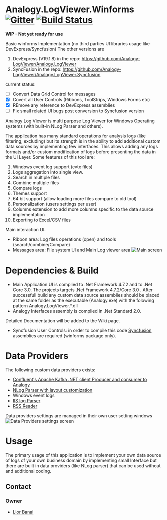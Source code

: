 # Analogy.LogViewer.Winforms [![Gitter](https://badges.gitter.im/Analogy-LogViewer/community.svg)](https://gitter.im/Analogy-LogViewer/community?utm_source=badge&utm_medium=badge&utm_campaign=pr-badge) [![Build Status](https://dev.azure.com/Analogy-LogViewer/Analogy%20Log%20Viewer/_apis/build/status/Analogy-LogViewer.Analogy.LogViewer.Winforms?branchName=master)](https://dev.azure.com/Analogy-LogViewer/Analogy%20Log%20Viewer/_build/latest?definitionId=10&branchName=master)
**WIP - Not yet ready for use**

Basic winforms Implementation (no third parties UI libraries usage like DevExpress/Syncfusion)
The other versions are
1. DevExpress (V19.1.8) in the repo: https://github.com/Analogy-LogViewer/Analogy.LogViewer
2. SyncFusion in the repo: https://github.com/Analogy-LogViewer/Analogy.LogViewer.Syncfusion

current status:
- [ ] Convert Data Grid Control for messages
- [X] Covert all User Controls (Ribbons, ToolStrips, Windows Forms etc)
- [X] REmove any reference to DevExpress assemblies
- [ ] Fix small related UI bugs post conversion to Syncfusion version

Analogy Log Viewer is multi purpose Log Viewer for Windows Operating systems (with built-in NLog Parser and others).

The application has many standard operations for analysis logs (like filtering, excluding) but its strength is in the ability to add additional custom data sources by implementing few interfaces.
This allows adding any logs formats and/or custom modification of logs before presenting the data in the UI Layer.
Some features of this tool are:
1.	Windows event log support (evtx files)
2.	Logs aggregation into single view.
3.	Search in multiple files
4.	Combine multiple files
5.	Compare logs 
6.	Themes support
7.	64 bit support (allow loading more files compare to old tool)
8.	Personalization (users settings per user) 
9.	Columns extension to add more columns specific to the data source implementation
10.	Exporting to Excel/CSV files

Main interaction UI:
- Ribbon area: Log files operations (open) and tools (search/combine/Compare)
- Messages area: File system UI and Main Log viewer area
![Main screen](Assets/AnalogyMainUI.jpg)

# Dependencies & Build
- Main Application UI is complied to .Net Framework 4.7.2 and to .Net Core 3.0.
The projects targets .Net Framework 4.7.2/Core 3.0 .
After successfull build any custom data source assemblies should be placed at the same folder as the executable (Analogy.exe) with the folowing pattern Analogy.LogViewer.*.dll
- Analogy Interfaces assembly is complied in .Net Standard 2.0.

Detailed Documentation will be added to the Wiki page.

- Syncfusion User Controls:
in order to compile this code [Syncfusion](https://www.syncfusion.com/) assemblies are required (winforms package only).

# Data Providers
The following  custom data providers exists:
- [Confluent's Apache Kafka .NET client Producer and consumer to Analogy](https://github.com/LiorBanai/Analogy.LogViewer.KafkaProvider)
- [NLog Parser with layout customization](https://github.com/Analogy-LogViewer/Analogy.LogViewer.NLog)
- Windows event logs
- [IIS log Parser](https://github.com/Analogy-LogViewer/Analogy.LogViewer.IISLogParser)
- [RSS Reader](https://github.com/Analogy-LogViewer/Analogy.LogViewer.RSSReader)


Data providers settings are managed in their own user setting windows
![Data Providers settings screen](Assets/AnalogyDataProviders.jpg)

# Usage

The primary usage of this application is to implement your own data source of logs of your own business domain by implementing small Interface but there are built in data providers (like NLog parser) that can be used without and additional coding.

<a name="contact"></a>
## Contact

### Owner
- [Lior Banai](mailto:liorbanai@gmail.com)

